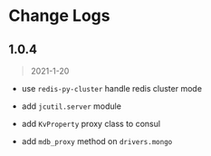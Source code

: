 # Change Logs

## 1.0.4

> 2021-1-20

- use `redis-py-cluster` handle redis cluster mode

- add `jcutil.server` module

- add `KvProperty` proxy class to consul

- add `mdb_proxy` method on `drivers.mongo`
